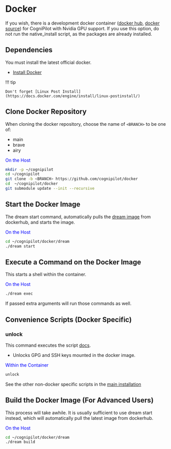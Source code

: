 # Docker

If you wish, there is a development docker container ([docker hub](https://hub.docker.com/r/cognipilot/dream), [docker source](https://github.com/CogniPilot/docker)) for CogniPilot with Nvidia GPU support. If you use this option, do not run the native\_install script, as the packages are already installed.


## Dependencies

You must install the latest official docker.

* [Install Docker](https://docs.docker.com/engine/install/ubuntu/)

!!! tip

	Don't forget [Linux Post Install](https://docs.docker.com/engine/install/linux-postinstall/) 

## Clone Docker Repository

When cloning the docker repository, choose the name of `<BRANCH>` to be one of:
* main
* brave
* airy

<span style="color:blue">On the Host</span>
```bash
mkdir -p ~/cognipilot
cd ~/cognipilot
git clone -b <BRANCH> https://github.com/cognipilot/docker
cd  ~/cognipilot/docker
git submodule update --init --recursive
```

## Start the Docker Image

The dream start command, automatically pulls the [dream image](https://hub.docker.com/r/cognipilot/dream) from dockerhub, and starts the image.

<span style="color:blue">On the Host</span>
```bash
cd ~/cognipilot/docker/dream
./dream start
```

## Execute a Command on the Docker Image

This starts a shell within the container.

<span style="color:blue">On the Host</span>
```bash
./dream exec
```

If passed extra arguments will run those commands as well.

## Convenience Scripts (Docker Specific)


### unlock

This command executes the script [docs](https://github.com/CogniPilot/helmet/blob/398e99d98c1a9aabef663ad601d3ac5c141b54f2/install/resources/unlock).

* Unlocks GPG and SSH keys mounted in the docker image.

<span style="color:blue">Within the Container</span>
```bash
unlock
```

See the other non-docker specific scripts in the [main installation](../install.md#convenience-scripts)

## Build the Docker Image (For Advanced Users)

This process will take awhile. It is usually sufficient to use dream start instead, which will automatically pull the latest image from dockerhub.

<span style="color:blue">On the Host</span>
```bash
cd ~/cognipilot/docker/dream
./dream build
```
